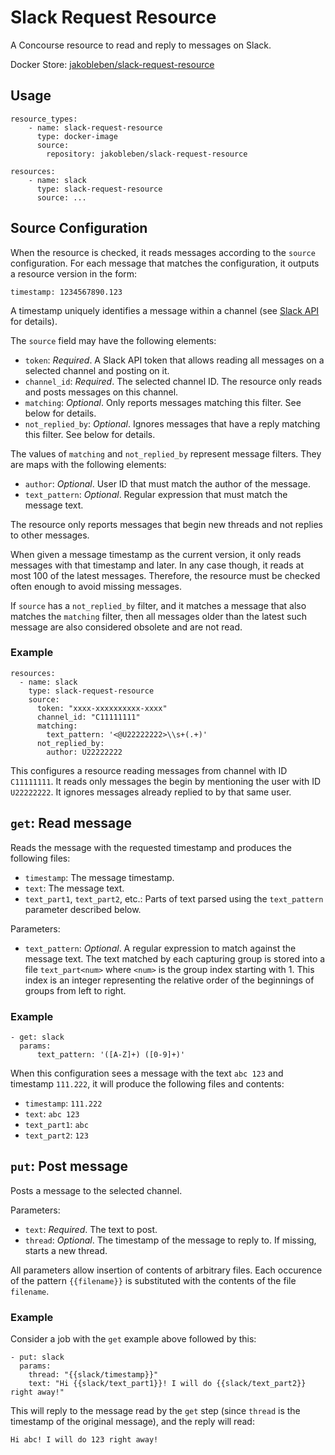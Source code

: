 # Slack Request Resource

A Concourse resource to read and reply to messages on Slack.

Docker Store: [jakobleben/slack-request-resource](https://store.docker.com/community/images/jakobleben/slack-request-resource)

## Usage

    resource_types:
        - name: slack-request-resource
          type: docker-image
          source:
            repository: jakobleben/slack-request-resource

    resources:
        - name: slack
          type: slack-request-resource
          source: ...

## Source Configuration

When the resource is checked, it reads messages according to the `source` configuration. For each message that matches the configuration, it outputs a resource version in the form:

    timestamp: 1234567890.123

A timestamp uniquely identifies a message within a channel (see [Slack API](https://api.slack.com/events/message) for details).

The `source` field may have the following elements:

- `token`: *Required*. A Slack API token that allows reading all messages on a selected channel and posting on it.
- `channel_id`: *Required*. The selected channel ID. The resource only reads and posts messages on this channel.
- `matching`: *Optional*. Only reports messages matching this filter. See below for details.
- `not_replied_by`: *Optional*. Ignores messages that have a reply matching this filter. See below for details.

The values of `matching` and `not_replied_by` represent message filters. They are maps with the following elements:

- `author`: *Optional*. User ID that must match the author of the message.
- `text_pattern`: *Optional*. Regular expression that must match the message text.

The resource only reports messages that begin new threads and not replies to other messages.

When given a message timestamp as the current version, it only reads messages with that timestamp and later. In any case though, it reads at most 100 of the latest messages. Therefore, the resource must be checked often enough to avoid missing messages.

If `source` has a `not_replied_by` filter, and it matches a message that also matches the `matching` filter, then all messages older than the latest such message are also considered obsolete and are not read.

### Example

    resources:
      - name: slack
        type: slack-request-resource
        source:
          token: "xxxx-xxxxxxxxxx-xxxx"
          channel_id: "C11111111"
          matching:
            text_pattern: '<@U22222222>\\s+(.+)'
          not_replied_by:
            author: U22222222

This configures a resource reading messages from channel with ID `C11111111`. It reads only messages the begin by mentioning the user with ID `U22222222`. It ignores messages already replied to by that same user.

## `get`: Read message

Reads the message with the requested timestamp and produces the following files:

- `timestamp`: The message timestamp.
- `text`: The message text.
- `text_part1`, `text_part2`, etc.: Parts of text parsed using the `text_pattern` parameter described below.

Parameters:

- `text_pattern`: *Optional*. A regular expression to match against the message text. The text matched by each capturing group is stored into a file `text_part<num>` where `<num>` is the group index starting with 1. This index is an integer representing the relative order of the beginnings of groups from left to right.

### Example

    - get: slack
      params:
          text_pattern: '([A-Z]+) ([0-9]+)'

When this configuration sees a message with the text `abc 123` and timestamp `111.222`, it will produce the following files and contents:

- `timestamp`: `111.222`
- `text`: `abc 123`
- `text_part1`: `abc`
- `text_part2`: `123`


## `put`: Post message

Posts a message to the selected channel.

Parameters:

- `text`: *Required*. The text to post.
- `thread`: *Optional*. The timestamp of the message to reply to. If missing, starts a new thread.

All parameters allow insertion of contents of arbitrary files. Each occurence of the pattern `{{filename}}` is substituted with the contents of the file `filename`.

### Example

Consider a job with the `get` example above followed by this:

    - put: slack
      params:
        thread: "{{slack/timestamp}}"
        text: "Hi {{slack/text_part1}}! I will do {{slack/text_part2}} right away!"

This will reply to the message read by the `get` step (since `thread` is the timestamp of the original message), and the reply will read:

    Hi abc! I will do 123 right away!
